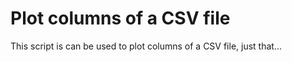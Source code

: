 # Plot columns of a CSV file
This script is can be used to plot columns of a CSV file, just that...
